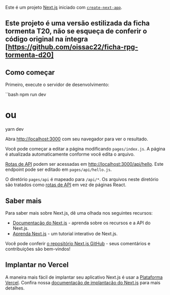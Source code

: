 Este é um projeto [Next.js](https://nextjs.org/) iniciado com [`create-next-app`](https://github.com/vercel/next.js/tree/canary/packages/create-next-app).

## Este projeto é uma versão estilizada da ficha tormenta T20, não se esqueça de conferir o código original na íntegra [https://github.com/oissac22/ficha-rpg-tormenta-d20]


## Como começar

Primeiro, execute o servidor de desenvolvimento:

``bash
npm run dev
# ou
yarn dev


Abra [http://localhost:3000](http://localhost:3000) com seu navegador para ver o resultado.

Você pode começar a editar a página modificando `pages/index.js`. A página é atualizada automaticamente conforme você edita o arquivo.

[Rotas de API](https://nextjs.org/docs/api-routes/introduction) podem ser acessadas em [http://localhost:3000/api/hello](http://localhost:3000/api/hello). Este endpoint pode ser editado em `pages/api/hello.js`.

O diretório `pages/api` é mapeado para `/api/*`. Os arquivos neste diretório são tratados como [rotas de API](https://nextjs.org/docs/api-routes/introduction) em vez de páginas React.

## Saber mais

Para saber mais sobre Next.js, dê uma olhada nos seguintes recursos:

* [Documentação do Next.js](https://nextjs.org/docs) - aprenda sobre os recursos e a API do Next.js.
* [Aprenda Next.js](https://nextjs.org/learn) - um tutorial interativo de Next.js.

Você pode conferir [o repositório Next.js GitHub](https://github.com/vercel/next.js/) - seus comentários e contribuições são bem-vindos!

## Implantar no Vercel

A maneira mais fácil de implantar seu aplicativo Next.js é usar a [Plataforma Vercel](https://vercel.com/). Confira nossa [documentação de implantação do Next.js](https://nextjs.org/docs/deployment) para mais detalhes.